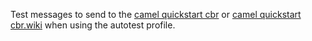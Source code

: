 Test messages to send to the [camel quickstart cbr](/fabric/profiles/example/quickstarts/cbr.profile) or [camel quickstart cbr.wiki](/fabric/profiles/example/quickstarts/cbr.wiki.profile) when using the autotest profile.

